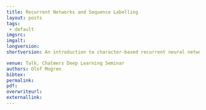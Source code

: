 ```yaml
---
title: Recurrent Networks and Sequence Labelling
layout: posts
tags:
 - default
imgsrc: 
imgalt: 
longversion:
shortversion: An introduction to character-based recurrent neural networks andhow they can be used for sequence labeling.

venue: Talk, Chalmers Deep Learning Seminar
authors: Olof Mogren
bibtex: 
permalink:
pdf: 
overwriteurl: 
externallink: 
---
```


